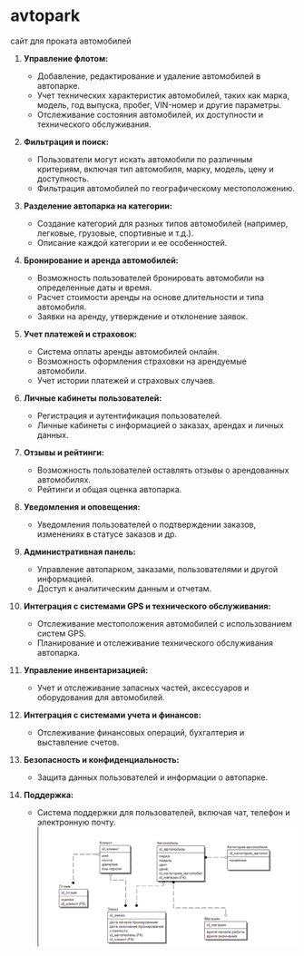 # avtopark
сайт для проката автомобилей

1. **Управление флотом:**
   - Добавление, редактирование и удаление автомобилей в автопарке.
   - Учет технических характеристик автомобилей, таких как марка, модель, год выпуска, пробег, VIN-номер и другие параметры.
   - Отслеживание состояния автомобилей, их доступности и технического обслуживания.

2. **Фильтрация и поиск:**
   - Пользователи могут искать автомобили по различным критериям, включая тип автомобиля, марку, модель, цену и доступность.
   - Фильтрация автомобилей по географическому местоположению.

3. **Разделение автопарка на категории:**
   - Создание категорий для разных типов автомобилей (например, легковые, грузовые, спортивные и т.д.).
   - Описание каждой категории и ее особенностей.

4. **Бронирование и аренда автомобилей:**
   - Возможность пользователей бронировать автомобили на определенные даты и время.
   - Расчет стоимости аренды на основе длительности и типа автомобиля.
   - Заявки на аренду, утверждение и отклонение заявок.

5. **Учет платежей и страховок:**
   - Система оплаты аренды автомобилей онлайн.
   - Возможность оформления страховки на арендуемые автомобили.
   - Учет истории платежей и страховых случаев.

6. **Личные кабинеты пользователей:**
   - Регистрация и аутентификация пользователей.
   - Личные кабинеты с информацией о заказах, арендах и личных данных.

7. **Отзывы и рейтинги:**
   - Возможность пользователей оставлять отзывы о арендованных автомобилях.
   - Рейтинги и общая оценка автопарка.

8. **Уведомления и оповещения:**
   - Уведомления пользователей о подтверждении заказов, изменениях в статусе заказов и др.

9. **Административная панель:**
   - Управление автопарком, заказами, пользователями и другой информацией.
   - Доступ к аналитическим данным и отчетам.

10. **Интеграция с системами GPS и технического обслуживания:**
    - Отслеживание местоположения автомобилей с использованием систем GPS.
    - Планирование и отслеживание технического обслуживания автопарка.

11. **Управление инвентаризацией:**
    - Учет и отслеживание запасных частей, аксессуаров и оборудования для автомобилей.

12. **Интеграция с системами учета и финансов:**
    - Отслеживание финансовых операций, бухгалтерия и выставление счетов.

13. **Безопасность и конфиденциальность:**
    - Защита данных пользователей и информации о автопарке.

14. **Поддержка:**
    - Система поддержки для пользователей, включая чат, телефон и электронную почту.
![model](https://github.com/danil111122233/avtopark/blob/main/model.png)

